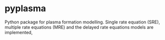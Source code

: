 # pyplasma
Python package for plasma formation modelling. Single rate equation (SRE), multiple rate equations (MRE) and the delayed rate equations models are implemented,
